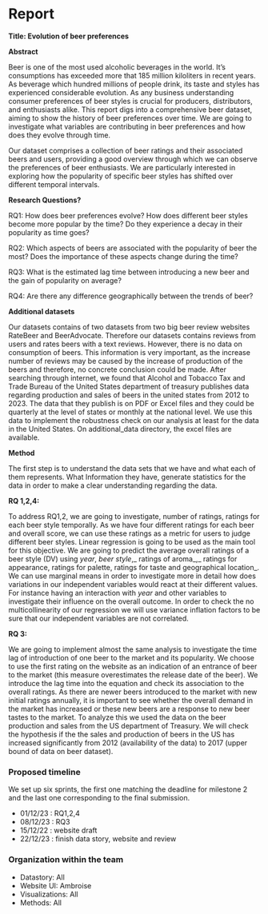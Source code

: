 # Report

**Title: Evolution of beer preferences**

**Abstract**

Beer is one of the most used alcoholic beverages in the world. It’s consumptions has exceeded more that 185 million kiloliters in recent years. As beverage which hundred millions of people drink, its taste and styles has experienced considerable evolution. As any business understanding consumer preferences of beer styles is crucial for producers, distributors, and enthusiasts alike. This report digs into a comprehensive beer dataset, aiming to show the history of beer preferences over time. We are going to investigate what variables are contributing in beer preferences and how does they evolve through time.

Our dataset comprises a collection of beer ratings and their associated beers and users, providing a good overview through which we can observe the preferences of beer enthusiasts. We are particularly interested in exploring how the popularity of specific beer styles has shifted over different temporal intervals.

**Research Questions?**

RQ1: How does beer preferences evolve? How does different beer styles become more popular by the time? Do they experience a decay in their popularity as time goes?

RQ2: Which aspects of beers are associated with the popularity of beer the most? Does the importance of these aspects change during the time?

RQ3: What is the estimated lag time between introducing a new beer and the gain of popularity on average?

RQ4: Are there any difference geographically between the trends of beer?

**Additional datasets**

Our datasets contains of two datasets from two big beer review websites RateBeer and BeerAdvocate. Therefore our datasets contains reviews from users and rates beers with a text reviews. However, there is no data on consumption of beers. This information is very important, as the increase number of reviews may be caused by the increase of production of the beers and therefore, no concrete conclusion could be made. After searching through internet, we found that Alcohol and Tobacco Tax and Trade Bureau of the United States department of treasury publishes data regarding production and sales of beers in the united states from 2012 to 2023. The data that they publish is on PDF or Excel files and they could be quarterly at the level of states or monthly at the national level. We use this data to implement the robustness check on our analysis at least for the data in the United States. On additional_data directory, the excel files are available. 

**Method**

The first step is to understand the data sets that we have and what each of them represents. What Information they have, generate statistics for the data in order to make a clear understanding regarding the data. 

**RQ 1,2,4:**

To address RQ1,2, we are going to investigate, number of ratings, ratings for each beer style temporally. As we have four different ratings for each beer and overall score, we can use these ratings as a metric for users to judge different beer styles. Linear regression is going to be used as the main tool for this objective. We are going to predict the average overall ratings of a beer style (DV) using _year_, _beer_ _style_,_ ratings of aroma_,_ ratings for appearance, ratings for palette, ratings for taste and geographical location_. We can use marginal means in order to investigate more in detail how does variations in our independent variables would react at their different values. For instance having an interaction with _year_ and other variables to investigate their influence on the overall outcome. In order to check the no multicollinearity of our regression we will use variance inflation factors to be sure that our independent variables are not correlated.

 

**RQ 3:**

We are going to implement almost the same analysis to investigate the time lag of introduction of one beer to the market and its popularity. We choose to use the first rating on the website as an indication of an entrance of beer to the market (this measure overestimates the release date of the beer). We introduce the lag time into the equation and check its association to the overall ratings. As there are newer beers introduced to the market with new initial ratings annually, it is important to see whether the overall demand in the market has increased or these new beers are a response to new beer tastes to the market. To analyze this we used the data on the beer production and sales from the US department of Treasury. We will check the hypothesis if the the sales and production of beers in the US has increased significantly from 2012 (availability of the data) to 2017 (upper bound of data on beer dataset).


### Proposed timeline 

We set up six sprints, the first one matching the deadline for milestone 2 and the last one corresponding to the final submission.



* 01/12/23 : RQ1,2,4
* 08/12/23 : RQ3
* 15/12/22 : website draft
* 22/12/23 : finish data story, website and review

### Organization within the team 

* Datastory: All
* Website UI: Ambroise
* Visualizations: All
* Methods: All
